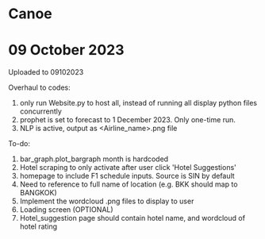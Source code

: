 # Canoe
<h1>09 October 2023</h1>
Uploaded to 09102023

Overhaul to codes:
  1. only run Website.py to host all, instead of running all display python files concurrently
  2. prophet is set to forecast to 1 December 2023. Only one-time run.
  3. NLP is active, output as <Airline_name>.png file


To-do:
  1. bar_graph.plot_bargraph month is hardcoded
  2. Hotel scraping to only activate after user click 'Hotel Suggestions'
  3. homepage to include F1 schedule inputs. Source is SIN by default
  4. Need to reference to full name of location (e.g. BKK should map to BANGKOK)
  5. Implement the wordcloud .png files to display to user
  6. Loading screen (OPTIONAL)
  7. Hotel_suggestion page should contain hotel name, and wordcloud of hotel rating



